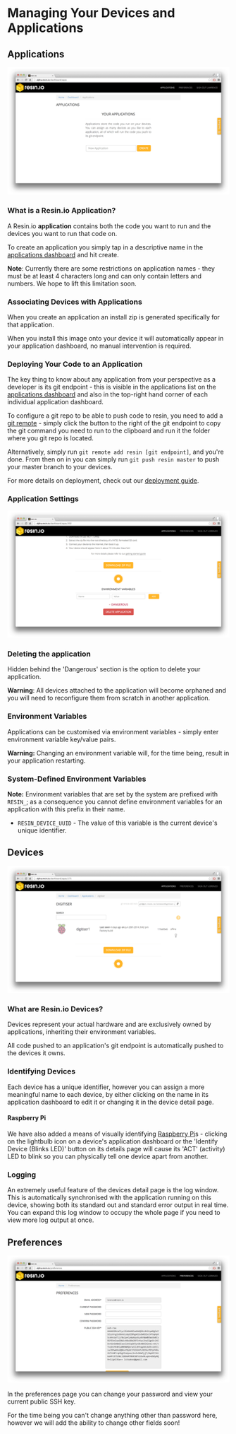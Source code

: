 # Managing Your Devices and Applications

## Applications

![Applications Page](/img/screenshots/applications_empty.png)

### What is a Resin.io Application?

A Resin.io __application__ contains both the code you want to run and the devices you want to run that code on.

To create an application you simply tap in a descriptive name in the [applications dashboard](http://alpha.resin.io/dashboard/apps) and hit create.

__Note__: Currently there are some restrictions on application names - they must be at least 4 characters long and can only contain letters and numbers. We hope to lift this limitation soon.

### Associating Devices with Applications

When you create an application an install zip is generated specifically for that application.

When you install this image onto your device it will automatically appear in your application dashboard, no manual intervention is required.

### Deploying Your Code to an Application

The key thing to know about any application from your perspective as a developer is its git endpoint - this is visible in the applications list on the [applications dashboard](http://alpha.resin.io/dashboard/apps) and also in the top-right hand corner of each individual application dashboard.

To configure a git repo to be able to push code to resin, you need to add a [git remote](http://gitref.org/remotes/) - simply click the button to the right of the git endpoint to copy the git command you need to run to the clipboard and run it the folder where you git repo is located.

Alternatively, simply run `git remote add resin [git endpoint]`, and you're done. From then on in you can simply run `git push resin master` to push your master branch to your devices.

For more details on deployment, check out our [deployment guide](http://docs.resin.io/#!/pages/deployment.md).

### Application Settings

![Empty Devices Dangerous Settings](/img/screenshots/devices_empty_settings_dangerous.png)

### Deleting the application

Hidden behind the 'Dangerous' section is the option to delete your application.

__Warning__: All devices attached to the application will become orphaned and you will need to reconfigure them from scratch in another application.

### Environment Variables

Applications can be customised via environment variables - simply enter environment variable key/value pairs.

__Warning:__ Changing an environment variable will, for the time being, result in your application restarting.

### System-Defined Environment Variables

__Note:__ Environment variables that are set by the system are prefixed with `RESIN_`; as a consequence you cannot define environment variables for an application with this prefix in their name.

* `RESIN_DEVICE_UUID` - The value of this variable is the current device's unique identifier.

## Devices

![Populated Devices](/img/screenshots/devices_populated.png)

### What are Resin.io Devices?

Devices represent your actual hardware and are exclusively owned by applications, inheriting their environment variables.

All code pushed to an application's git endpoint is automatically pushed to the devices it owns.

### Identifying Devices

Each device has a unique identifier, however you can assign a more meaningful name to each device, by either clicking on the name in its application dashboard to edit it or changing it in the device detail page.

#### Raspberry Pi

We have also added a means of visually identifying [Raspberry Pi][rpi]s - clicking on the lightbulb icon on a device's application dashboard or the 'Identify Device (Blinks LED)' button on its details page will cause its 'ACT' (activity) LED to blink so you can physically tell one device apart from another.

### Logging

An extremely useful feature of the devices detail page is the log window. This is automatically synchronised with the application running on this device, showing both its standard out and standard error output in real time. You can expand this log window to occupy the whole page if you need to view more log output at once.

## Preferences

![Preferences Top](/img/screenshots/prefs_top.png)

In the preferences page you can change your password and view your current public SSH key.

For the time being you can't change anything other than password here, however we will add the ability to change other fields soon!

[rpi]:http://www.raspberrypi.org/
